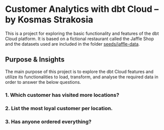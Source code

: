 # Customer Analytics with dbt Cloud – by Kosmas Strakosia

This is a project for exploring the basic functionality and features of the dbt Cloud platform. It is based on a fictional restaurant called the Jaffle Shop and the datasets used are included in the folder [seeds/jaffle-data](https://github.com/KosmasDev/dbt-task-jaffle-shop/tree/main/seeds/jaffle-data).

## Purpose & Insights

The main purpose of this project is to explore the dbt Cloud features and utilize its functionalities to load, transform, and analyse the required data in order to answer the below questions.
### 1. Which customer has visited more locations?
### 2. List the most loyal customer per location.
### 3. Has anyone ordered everything?

